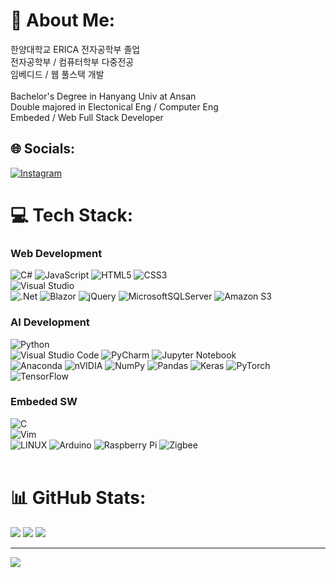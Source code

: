 # 💫 About Me:
한양대학교 ERICA 전자공학부 졸업<br>
전자공학부 / 컴퓨터학부 다중전공<br>
임베디드 / 웹 풀스택 개발<br>
<br>
Bachelor's Degree in Hanyang Univ at Ansan<br>
Double majored in Electonical Eng / Computer Eng<br>
Embeded / Web Full Stack Developer


## 🌐 Socials:
[![Instagram](https://img.shields.io/badge/Instagram-%23E4405F.svg?logo=Instagram&logoColor=white)](https://instagram.com/kwarkmc) 

# 💻 Tech Stack:
### Web Development
![C#](https://img.shields.io/badge/c%23-%23239120.svg?style=for-the-badge&logo=csharp&logoColor=white) 	![JavaScript](https://img.shields.io/badge/javascript-%23323330.svg?style=for-the-badge&logo=javascript&logoColor=%23F7DF1E) ![HTML5](https://img.shields.io/badge/html5-%23E34F26.svg?style=for-the-badge&logo=html5&logoColor=white) ![CSS3](https://img.shields.io/badge/css3-%231572B6.svg?style=for-the-badge&logo=css3&logoColor=white) <br>
![Visual Studio](https://img.shields.io/badge/Visual%20Studio-5C2D91.svg?style=for-the-badge&logo=visual-studio&logoColor=white)<br>
![.Net](https://img.shields.io/badge/.NET-5C2D91?style=for-the-badge&logo=.net&logoColor=white) ![Blazor](https://img.shields.io/badge/blazor-%235C2D91.svg?style=for-the-badge&logo=blazor&logoColor=white) ![jQuery](https://img.shields.io/badge/jquery-%230769AD.svg?style=for-the-badge&logo=jquery&logoColor=white)  ![MicrosoftSQLServer](https://img.shields.io/badge/Microsoft%20SQL%20Server-CC2927?style=for-the-badge&logo=microsoft%20sql%20server&logoColor=white) ![Amazon S3](https://img.shields.io/badge/Amazon%20S3-FF9900?style=for-the-badge&logo=amazons3&logoColor=white)

### AI Development
![Python](https://img.shields.io/badge/python-3670A0?style=for-the-badge&logo=python&logoColor=ffdd54) <br>
![Visual Studio Code](https://img.shields.io/badge/Visual%20Studio%20Code-0078d7.svg?style=for-the-badge&logo=visual-studio-code&logoColor=white) ![PyCharm](https://img.shields.io/badge/pycharm-143?style=for-the-badge&logo=pycharm&logoColor=black&color=black&labelColor=green) 	![Jupyter Notebook](https://img.shields.io/badge/jupyter-%23FA0F00.svg?style=for-the-badge&logo=jupyter&logoColor=white) <br>
![Anaconda](https://img.shields.io/badge/Anaconda-%2344A833.svg?style=for-the-badge&logo=anaconda&logoColor=white) ![nVIDIA](https://img.shields.io/badge/cuda-000000.svg?style=for-the-badge&logo=nVIDIA&logoColor=green) ![NumPy](https://img.shields.io/badge/numpy-%23013243.svg?style=for-the-badge&logo=numpy&logoColor=white) ![Pandas](https://img.shields.io/badge/pandas-%23150458.svg?style=for-the-badge&logo=pandas&logoColor=white) ![Keras](https://img.shields.io/badge/Keras-%23D00000.svg?style=for-the-badge&logo=Keras&logoColor=white)  ![PyTorch](https://img.shields.io/badge/PyTorch-%23EE4C2C.svg?style=for-the-badge&logo=PyTorch&logoColor=white) ![TensorFlow](https://img.shields.io/badge/TensorFlow-%23FF6F00.svg?style=for-the-badge&logo=TensorFlow&logoColor=white)

### Embeded SW
 ![C](https://img.shields.io/badge/c-%2300599C.svg?style=for-the-badge&logo=c&logoColor=white) <br>
 ![Vim](https://img.shields.io/badge/VIM-%2311AB00.svg?style=for-the-badge&logo=vim&logoColor=white)<br>
 ![LINUX](https://img.shields.io/badge/Linux-FCC624?style=for-the-badge&logo=linux&logoColor=black) ![Arduino](https://img.shields.io/badge/-Arduino-00979D?style=for-the-badge&logo=Arduino&logoColor=white) ![Raspberry Pi](https://img.shields.io/badge/-Raspberry_Pi-C51A4A?style=for-the-badge&logo=Raspberry-Pi) ![Zigbee](https://img.shields.io/badge/zigbee-%23EB0443.svg?style=for-the-badge&logo=zigbee&logoColor=white) <br><br>
# 📊 GitHub Stats:
![](https://github-readme-stats.vercel.app/api?username=kwarkmc&theme=dracula&hide_border=false&include_all_commits=false&count_private=false)
![](https://github-readme-streak-stats.herokuapp.com/?user=kwarkmc&theme=dracula&hide_border=false)
![](https://github-readme-stats.vercel.app/api/top-langs/?username=kwarkmc&theme=dracula&hide_border=false&include_all_commits=false&count_private=false&layout=compact) 

---
[![](https://visitcount.itsvg.in/api?id=kwarkmc&icon=5&color=3)](https://visitcount.itsvg.in)

<!-- Proudly created with GPRM ( https://gprm.itsvg.in ) -->